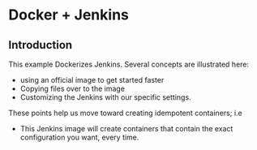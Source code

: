 # Docker + Jenkins

## Introduction

This example Dockerizes Jenkins. Several concepts are illustrated here:
* using an official image to get started faster
* Copying files over to the image
* Customizing the Jenkins with our specific settings.

These points help us move toward creating idempotent containers; i.e
* This Jenkins image will create containers that contain the exact configuration you want, every time.
